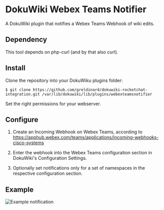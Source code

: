 # DokuWiki Webex Teams Notifier

A DokuWiki plugin that notifies a Webex Teams Webhook of wiki edits.

## Dependency

This tool depends on php-curl (and by that also curl).

## Install

Clone the repository into your DokuWiku plugins folder:

```
$ git clone https://github.com/greldinard/dokuwiki-rocketchat-integration.git /var/lib/dokuwiki/lib/plugins/webexteamsnotifier
```

Set the right permissions for your webserver.

## Configure

1. Create an Incoming Webhook on Webex Teams, according to https://apphub.webex.com/teams/applications/incoming-webhooks-cisco-systems

2. Enter the webhook into the Webex Teams configuration section in DokuWiki's Configuration Settings.

3. Optionally set notifications only for a set of namespaces in the respective configuration section.

## Example


![Example notification](https://github.com/greldinard/dokuwiki-webex-teams-integration/raw/master/example.png)
